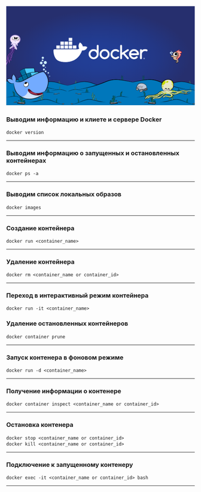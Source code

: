 ![docker.png](resources/img/docker.png)
---
### Выводим информацию и клиете и сервере Docker
```shell
docker version
```
---

### Выводим информацию о запущенных и остановленных контейнерах
```shell
docker ps -a
```

---
### Выводим список локальных образов
```shell
docker images
```
---
### Создание контейнера
```shell
docker run <container_name>
```
---
### Удаление контейнера
```shell
docker rm <container_name or container_id>
```
---
### Переход в интерактивный режим контейнера
```shell
docker run -it <container_name>
```
### Удаление остановленных контейнеров
```shell
docker container prune
```
---
### Запуск контенера в фоновом режиме 
```shell
docker run -d <container_name>
```
---
### Получение информации о контенере
```shell
docker container inspect <container_name or container_id>
```
---
### Остановка контенера
```shell
docker stop <container_name or container_id>
docker kill <container_name or container_id>
```
---
### Подключение к запущенному контенеру
```shell
docker exec -it <container_name or container_id> bash
```
---
